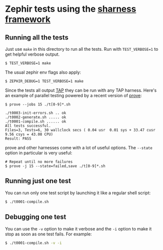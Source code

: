 # Zephir tests using the [sharness framework][:1:]

## Running all the tests

Just use `make` in this directory to run all the tests.
Run with `TEST_VERBOSE=1` to get helpful verbose output.

```shell
$ TEST_VERBOSE=1 make
```

The usual zephir env flags also apply:

```shell
$ ZEPHIR_DEBUG=1 TEST_VERBOSE=1 make
```

Since the tests all output [TAP][:2:] they can be run with any TAP harness.
Here's an example of parallel testing powered by a recent version of [prove][:3:]:

```shell
$ prove --jobs 15 ./t[0-9]*.sh

./t0003-init-errors.sh .. ok                                            
./t0002-generate.sh ..... ok                                            
./t0001-compile.sh ...... ok   
All tests successful.
Files=3, Tests=6, 30 wallclock secs ( 0.04 usr  0.01 sys + 33.47 cusr  9.56 csys = 43.08 CPU)
Result: PASS
```

prove and other harnesses come with a lot of useful options.
The `--state` option in particular is very useful:

```shell
# Repeat until no more failures
$ prove -j 15 --state=failed,save ./t[0-9]*.sh
```

## Running just one test

You can run only one test script by launching it like a regular shell script:

```bash
$ ./t0001-compile.sh
```

## Debugging one test

You can use the `-v` option to make it verbose and the `-i` option to make it
stop as soon as one test fails. For example:

```bash
$ ./t0001-compile.sh -v -i
```

[:1:]: https://github.com/mlafeldt/sharness/
[:2:]: http://testanything.org
[:3:]: https://linux.die.net/man/1/prove
